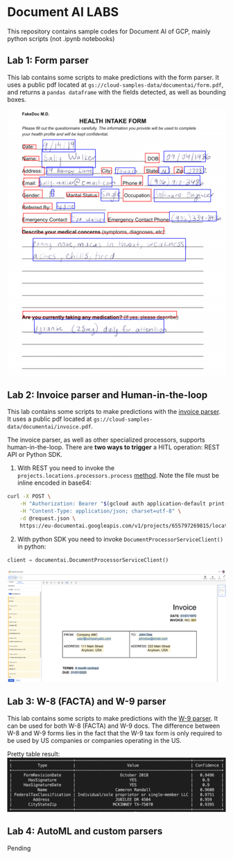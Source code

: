 # Document AI LABS

This repository contains sample codes for Document AI of GCP, mainly python scripts (not .ipynb notebooks)


## Lab 1: Form parser

This lab contains some scripts to make predictions with the form parser. It uses a public pdf located at `gs://cloud-samples-data/documentai/form.pdf`, and returns a `pandas dataframe` with the fields detected, as well as bounding boxes.

![Bounding boxes result](1-form-parser/result-with-bounding-boxes.png)


## Lab 2: Invoice parser and Human-in-the-loop

This lab contains some scripts to make predictions with the [invoice parser](https://cloud.google.com/document-ai/docs/processors-list#processor_invoice-processor). It uses a public pdf located at `gs://cloud-samples-data/documentai/invoice.pdf`.

The invoice parser, as well as other specialized processors, supports human-in-the-loop. There are **two ways to trigger** a HITL operation: REST API or Python SDK. 

1. With REST you need to invoke the `projects.locations.processors.process` [method](https://cloud.google.com/document-ai/docs/reference/rest/v1/projects.locations.processors/process). Note the file must be inline encoded in base64:

```bash
curl -X POST \
    -H "Authorization: Bearer "$(gcloud auth application-default print-access-token) \
    -H "Content-Type: application/json; charset=utf-8" \
    -d @request.json \
    https://eu-documentai.googleapis.com/v1/projects/655797269815/locations/us/processors/bad52526b46aa2b6:process
```

2. With python SDK you need to invoke `DocumentProcessorServiceClient()` in python:
```python
client = documentai.DocumentProcessorServiceClient()
```
![HITL labeler console](2-invoice-parser-and-hitl/hitl-labeler-console.png)


## Lab 3: W-8 (FACTA) and W-9 parser

This lab contains some scripts to make predictions with the [W-9 parser](https://cloud.google.com/document-ai/docs/processors-list?hl=vi#processor_w9-parser). It can be used for both W-8 (FACTA) and W-9 docs. The difference between W-8 and W-9 forms lies in the fact that the W-9 tax form is only required to be used by US companies or companies operating in the US.

Pretty table result:
![W9 specialized parser result](3-w8-w9-parser/w9-parser-prediction.png)


## Lab 4: AutoML and custom parsers

Pending


